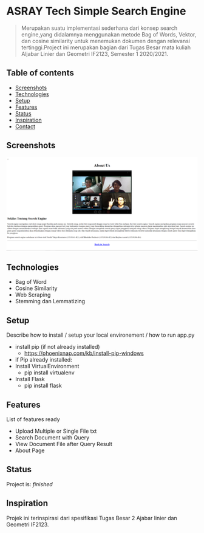 # ASRAY Tech Simple Search Engine
> Merupakan suatu implementasi sederhana dari konsep search engine,yang didalamnya menggunakan metode Bag of Words, Vektor, 
dan cosine similarity untuk menemukan dokumen dengan relevansi tertinggi.Project ini merupakan bagian dari Tugas Besar 
mata kuliah Aljabar Linier dan Geometri IF2123, Semester 1 2020/2021.

## Table of contents
* [Screenshots](#screenshots)
* [Technologies](#technologies)
* [Setup](#setup)
* [Features](#features)
* [Status](#status)
* [Inspiration](#inspiration)
* [Contact](#contact)

## Screenshots
![Example screenshot](./img/screenshot.png)

## Technologies
* Bag of Word
* Cosine Similarity
* Web Scraping
* Stemming dan Lemmatizing

## Setup
Describe how to install / setup your local environement / how to run app.py
* install pip (if not already installed)
	* https://phoenixnap.com/kb/install-pip-windows
* if Pip already installed:
* Install VirtualEnvironment
	* pip install virtualenv
* Install Flask
	* pip install flask
## Features
List of features ready 
* Upload Multiple or Single File txt
* Search Document with Query
* View Document File after Query Result
* About Page

## Status
Project is:  _finished_

## Inspiration
Projek ini terinspirasi dari spesifikasi Tugas Besar 2 Ajabar linier dan Geometri IF2123.

